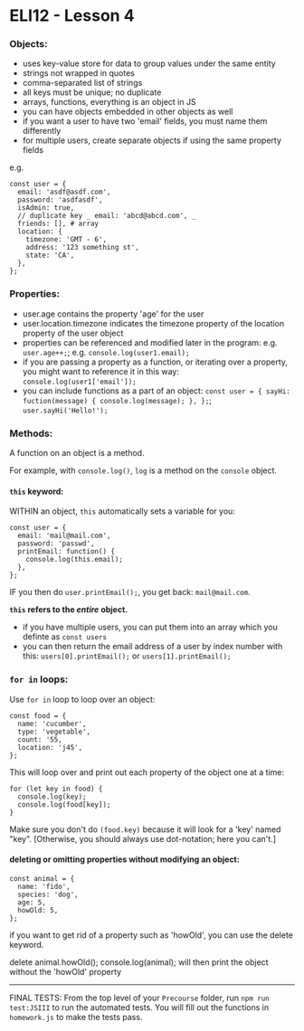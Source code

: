 # ELI12 - Lesson 4

### Objects:

* uses key-value store for data to group values under the same entity
* strings not wrapped in quotes
* comma-separated list of strings
* all keys must be unique; no duplicate
* arrays, functions, everything is an object in JS
* you can have objects embedded in other objects as well
* if you want a user to have two 'email' fields, you must name them differently
* for multiple users, create separate objects if using the same property fields

e.g.

```
const user = {
  email: 'asdf@asdf.com',
  password: 'asdfasdf',
  isAdmin: true,
  // duplicate key _ email: 'abcd@abcd.com', _
  friends: [], # array
  location: {
    timezone: 'GMT - 6',
    address: '123 something st',
    state: 'CA',
  },
};
```

### Properties:

* user.age contains the property 'age' for the user
* user.location.timezone indicates the timezone property of the location property of the user object
* properties can be referenced and modified later in the program: e.g. `user.age++;`; e.g. `console.log(user1.email);`
* if you are passing a property as a function, or iterating over a property, you might want to reference it in this way: `console.log(user1['email']);`
* you can include functions as a part of an object: `const user = { sayHi: fuction(message) { console.log(message); }, };`; `user.sayHi('Hello!');`

### Methods:

A function on an object is a method.

For example, with `console.log()`, `log` is a method on the `console` object.

#### `this` keyword:

WITHIN an object, `this` automatically sets a variable for you:

```
const user = {
  email: 'mail@mail.com',
  password: 'passwd',
  printEmail: function() {
    console.log(this.email);
  },
};
```

IF you then do `user.printEmail();`, you get back: `mail@mail.com`.

**`this` refers to the _entire_ object.**

- if you have multiple users, you can put them into an array which you definte as `const users`
- you can then return the email address of a user by index number with this: `users[0].printEmail();` or `users[1].printEmail();`

### `for in` loops:

Use `for in` loop to loop over an object:

```
const food = {
  name: 'cucumber',
  type: 'vegetable',
  count: '55,
  location: 'j45',
};
```

This will loop over and print out each property of the object one at a time:

```
for (let key in food) {
  console.log(key);
  console.log(food[key]);
}

```

Make sure you don't do `(food.key)` because it will look for a 'key' named "key".
[Otherwise, you should always use dot-notation; here you can't.]

#### deleting or omitting properties without modifying an object:

```
const animal = {
  name: 'fido',
  species: 'dog',
  age: 5,
  howOld: 5,
};
```

if you want to get rid of a property such as 'howOld', you can use the delete keyword.

delete animal.howOld();
console.log(animal); will then print the object without the 'howOld' property

---

FINAL TESTS: From the top level of your `Precourse` folder, run `npm run test:JSIII` to run the automated tests. You will fill out the functions in `homework.js` to make the tests pass.
